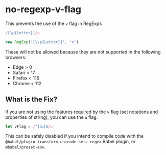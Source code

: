 # no-regexp-v-flag

This prevents the use of the `v` flag in RegExps

```js
/[\p{Letter}]/v

new RegExp('[\\p{Letter}]', 'v')
```

These will not be allowed because they are not supported in the following browsers:

 - Edge > 0
 - Safari < 17
 - Firefox < 116
 - Chrome < 112

## What is the Fix?

If you are not using the features required by the `v` flag (set
notations and properties of string), you can use the `u` flag.

```js
let vFlag = /^[👍]$/u
```

This can be safely disabled if you intend to compile code with the `@babel/plugin-transform-unicode-sets-regex` Babel plugin, or `@babel/preset-env`.
